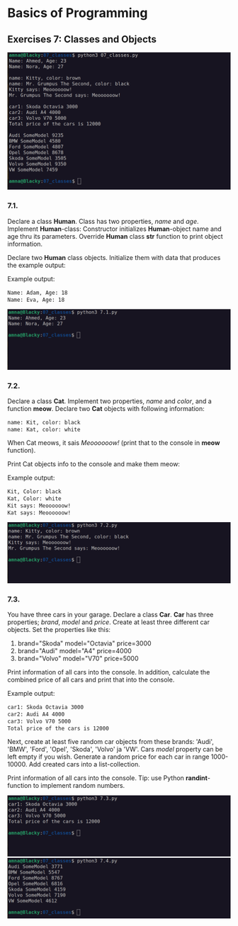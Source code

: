 # Basics of Programming

## Exercises 7: Classes and Objects

![Screenshot 7_classes](7_classes.png)

### 7.1.
Declare a class **Human**. Class has two properties, *name* and *age*. Implement **Human**-class:
Constructor initializes **Human**-object name and age thru its parameters.
Override **Human** class **__str__** function to print object information.

Declare two **Human** class objects. Initialize them with data that produces the example output:

Example output:
    
    Name: Adam, Age: 18  
    Name: Eva, Age: 18  

![Screenshot 7.1 classes](7.1.png)

### 7.2.
Declare a class **Cat**. Implement two properties, *name* and *color*, and a function **meow**. Declare two **Cat** objects with following information:
    
    name: Kit, color: black  
    name: Kat, color: white

When Cat meows, it sais *Meoooooow!* (print that to the console in **meow** function).

Print Cat objects info to the console and make them meow:

Example output:

    Kit, Color: black
    Kat, Color: white
    Kit says: Meoooooow!
    Kat says: Meoooooow!

![Screenshot 7.2 classes](7.2.png)

### 7.3.
You have three cars in your garage. Declare a class **Car**. **Car** has three properties; *brand*, *model* and *price*. Create at least three different car objects. Set the properties like this:
1) brand="Skoda" model="Octavia" price=3000
2) brand="Audi" model="A4" price=4000
3) brand="Volvo" model="V70" price=5000

Print information of all cars into the console. In addition, calculate the combined price of all cars and print that into the console.

Example output:

    car1: Skoda Octavia 3000
    car2: Audi A4 4000
    car3: Volvo V70 5000
    Total price of the cars is 12000

Next, create at least five random car objects from these brands: 'Audi', 'BMW', 'Ford', 'Opel', 'Skoda', 'Volvo' ja 'VW'. Cars *model* property can be left empty if you wish. Generate a random price for each car in range 1000-10000. Add created cars into a list-collection.

Print information of all cars into the console. Tip: use Python **randint**-function to implement random numbers.

![Screenshot 7.3 classes](7.3.png)
![Screenshot 7.4 classes](7.4.png)